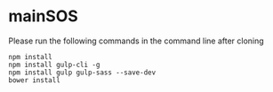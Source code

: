 # mainSOS

Please run the following commands in the command line after cloning
    
    npm install
    npm install gulp-cli -g
    npm install gulp gulp-sass --save-dev
    bower install
